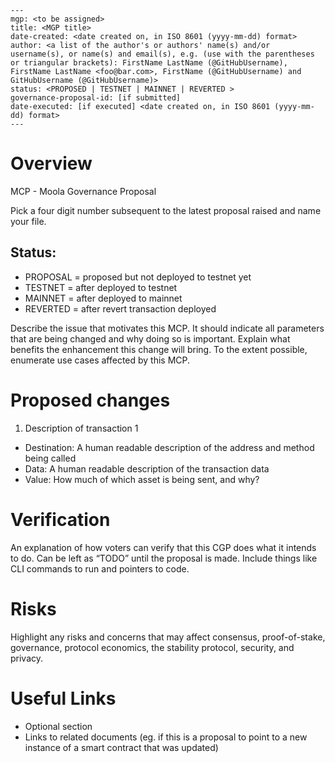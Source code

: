 ```
---
mgp: <to be assigned>
title: <MGP title>
date-created: <date created on, in ISO 8601 (yyyy-mm-dd) format>
author: <a list of the author's or authors' name(s) and/or username(s), or name(s) and email(s), e.g. (use with the parentheses or triangular brackets): FirstName LastName (@GitHubUsername), FirstName LastName <foo@bar.com>, FirstName (@GitHubUsername) and GitHubUsername (@GitHubUsername)>
status: <PROPOSED | TESTNET | MAINNET | REVERTED >
governance-proposal-id: [if submitted]
date-executed: [if executed] <date created on, in ISO 8601 (yyyy-mm-dd) format>
---
```

# Overview
MCP - Moola Governance Proposal

Pick a four digit number subsequent to the latest proposal raised and name your file.
## Status:
- PROPOSAL = proposed but not deployed to testnet yet
- TESTNET = after deployed to testnet
- MAINNET = after deployed to mainnet
- REVERTED = after revert transaction deployed

Describe the issue that motivates this MCP. It should indicate all parameters that are being changed and why doing so is important.
Explain what benefits the enhancement this change will bring. To the extent possible, enumerate use cases affected by this MCP.

# Proposed changes
1. Description of transaction 1
- Destination: A human readable description of the address and method being called
- Data: A human readable description of the transaction data
- Value: How much of which asset is being sent, and why?

# Verification
An explanation of how voters can verify that this CGP does what it intends to do. Can be left as “TODO” until the proposal is made. Include things like CLI commands to run and pointers to code.

# Risks
Highlight any risks and concerns that may affect consensus, proof-of-stake, governance, protocol economics, the stability protocol, security, and privacy.

# Useful Links
- Optional section
- Links to related documents (eg. if this is a proposal to point to a new instance of a smart contract that was updated)
